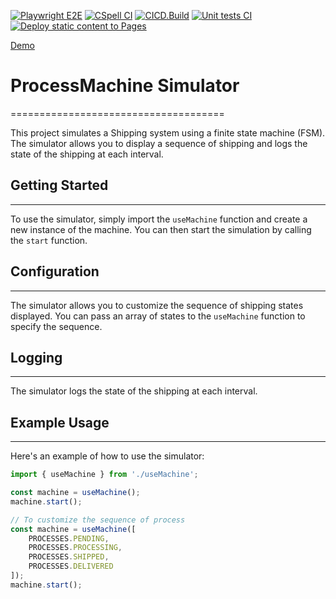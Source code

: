 [![Playwright E2E](https://github.com/teamco/fsm/actions/workflows/playwright.yml/badge.svg)](https://github.com/teamco/fsm/actions/workflows/playwright.yml)
[![CSpell CI](https://github.com/teamco/fsm/actions/workflows/cspell.yml/badge.svg)](https://github.com/teamco/fsm/actions/workflows/cspell.yml)
[![CICD.Build](https://github.com/teamco/fsm/actions/workflows/build.yml/badge.svg)](https://github.com/teamco/fsm/actions/workflows/build.yml)
[![Unit tests CI](https://github.com/teamco/fsm/actions/workflows/unit.test.js.yml/badge.svg)](https://github.com/teamco/fsm/actions/workflows/unit.test.js.yml)
[![Deploy static content to Pages](https://github.com/teamco/fsm/actions/workflows/deploy.yml/badge.svg)](https://github.com/teamco/fsm/actions/workflows/deploy.yml)

[Demo](https://teamco.github.io/fsm/)

# ProcessMachine Simulator

=====================================

This project simulates a Shipping system using a finite state machine (FSM). The simulator allows you to display a sequence of shipping and logs the state of the shipping at each interval.

## Getting Started

-------------

To use the simulator, simply import the `useMachine` function and create a new instance of the machine. You can then start the simulation by calling the `start` function.

## Configuration

-------------

The simulator allows you to customize the sequence of shipping states displayed. You can pass an array of states to the `useMachine` function to specify the sequence.

## Logging

-------------

The simulator logs the state of the shipping at each interval. 

## Example Usage

-------------

Here's an example of how to use the simulator:

```javascript
import { useMachine } from './useMachine';

const machine = useMachine();
machine.start();

// To customize the sequence of process
const machine = useMachine([
    PROCESSES.PENDING, 
    PROCESSES.PROCESSING, 
    PROCESSES.SHIPPED, 
    PROCESSES.DELIVERED
]);
machine.start();
```
